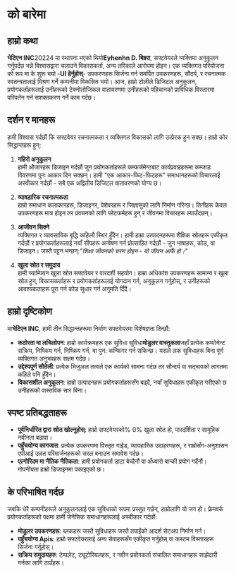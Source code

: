 # को बारेमा

## हाम्रो कथा

**भेटिएन INC**20224 मा स्थापना भएको थियो**Eyhenhn D. बिष्ररा**, सफ्टवेयरले व्यक्तिमा अनुकूलन गर्नुपर्दछ भन्ने विश्वासद्वारा चलाउने विकासकर्ता, अन्य तरिकाले आरोपमा होइन। एक व्यक्तिगत परियोजना को रूप मा के शुरू भयो -**UI हेर्नुहोस्**- उपकरणहरू सिर्जना गर्न समर्पित उपकरणहरू, सौंदर्य, र रचनात्मक स्वतन्त्रतालाई मिश्रण गर्ने कम्पनीमा विकसित भयो। आज, हाम्रो टोलीले डिजिटल अनुकूलन, प्रयोगकर्ताहरूलाई उनीहरूको टेक्नोलोजिकल वातावरणमा उनीहरूको पहिचानको प्राविधिक विस्तारमा परिवर्तन गर्न सशक्तकरण गर्ने काम गर्दछ।

## दर्शन र मानहरू

हामी विश्वास गर्दछौं कि सफ्टवेयर रचनात्मकता र व्यक्तिगत विकासको लागि उत्प्रेरक हुन सक्छ। हाम्रो कोर सिद्धान्तहरू हुन्:

1. **गहिरो अनुकूलन**\
   हामी औजारहरू डिजाइन गर्दछौं जुन प्रयोगकर्ताहरूले कम्फर्जमेन्टबाट कार्यप्रवाहहरूमा कम्जाड विवरणमा पुनः आकार दिन सक्छन्। हामी "एक आकार-फिट-फिटहरू" समाधानहरूको विचारलाई अस्वीकार गर्दछौं - सबै एक अद्वितीय डिजिटल वातावरणको योग्य छ।

2. **व्यावहारिक रचनात्मकता**\
   हाम्रो समाधान कलाकारहरू, डिजाइनर, पेशेवरहरू र जिज्ञासुको लागि निर्माण गरिन्छ। तिनीहरू केवल उपकरणहरू मात्र होइन तर प्रवचनको लागि प्लेटफर्महरू हुन् र जीवनमा विचारहरू ल्याउँदछन्।

3. **आजीवन सिक्ने**\
   व्यक्तिगत र व्यावसायिक बृद्धि कहिल्यै स्थिर हुँदैन। हामी हाम्रा उत्पादनहरूमा शैक्षिक स्रोतहरू एकीकृत गर्दछौं र प्रयोगकर्ताहरूलाई नयाँ सीपहरू अन्वेषण गर्न प्रोत्साहित गर्दछौं - जुन भाषाहरू, कोड, वा डिजाइन। जस्तै पट्टन भन्छन्:*"शिक्षा जीवनको चरण होइन - यो जीवन आफैं हो।"*

4. **खुला स्रोत र समुदाय**\
   हामी च्याम्पियन खुला स्रोत सफ्टवेयर र पारदर्शी सहयोग। हाम्रा अधिकांश उपकरणहरू सामान्य र खुला स्रोत हुन्, विकासकर्ताहरू र प्रयोगकर्ताहरूलाई योगदान गर्न, अनुकूलन गर्नुहोस्, र उनीहरूको आवश्यकताहरू पूरा गर्न कोड सुधार गर्न अनुमति दिँदै।

## हाम्रो दृष्टिकोण

मा**भेटिएन INC**, हामी तीन सिद्धान्तहरूमा निर्माण सफ्टवेयरमा विशेषज्ञता दिन्छौं:

* **कठोरता मा लचिलोपन**: हाम्रो कार्यक्रमहरू एक सुविधा सुविधा**मोडुलर वास्तुकला**जहाँ प्रत्येक कम्पोनेन्ट सक्रिय, निष्क्रिय गर्न, निष्क्रिय गर्न, वा पुन: कन्फिगर गर्न सकिन्छ। यसले लक सुविधाहरू बिना पूर्ण व्यक्तिगत अनुभवहरू सक्षम गर्दछ।
* **उद्देश्यपूर्ण सौतेली**: प्रत्येक भिजुअल तत्वले एक कार्यको सामना गर्दछ तर सौन्दर्य वा सद्भावको लागतमा कहिले पनि हुँदैन।
* **विकासशील अनुकूलन**: हाम्रो उत्पादनहरू प्रयोगकर्ताहरूसँग बढ्दै, नयाँ सुविधाहरू एकीकृत गरीएको छ उनीहरूको वास्तविक सार बिना।

## स्पष्ट प्रतिबद्धताहरू

* **पूर्वनिर्धारित द्वारा स्रोत खोल्नुहोस्**: हाम्रो सफ्टवेयरको% 0% खुला स्रोत हो, पारदर्शिता र सामूहिक नवीनता बढावा।
* **पहुँचयोग्य कागजात**: प्रत्येक उपकरणमा विस्तृत गाईड, व्यावहारिक उदाहरणहरू, र राम्रोसँग-अनुशासन एपीआई उन्नत परिमार्जनहरूको सरल बनाउन समावेश गर्दछ।
* **एल्गोरिदम मा नैतिक नैतिकता**: हामी प्रयोगकर्ता डाटा बेच्दैनौं वा अँध्यारो बान्की प्रयोग गर्दैनौं। गोपनीयता हाम्रो डिजाइनमा पकाइएको छ।

## के परिभाषित गर्दछ

जबकि धेरै कम्पनीहरूले अनुकूलनलाई एक सुविधाको रूपमा प्रस्तुत गर्छन्, हाम्रोलागि यो जग हो। फ्रेमवर्क प्रयोगकर्ताहरूको पक्षमा हामी जेनेसिक समाधानहरूलाई अस्वीकार गर्दछौं:

* **मोडुलर उपकरणहरू**: ब्लकहरू जस्तै सुविधाहरू जस्तै तपाईंको आदर्श सेटअप निर्माण गर्न।
* **पहुँचयोग्य Apis**: हाम्रो सफ्टवेयरलाई अन्य सेवाहरूसँग एकीकृत गर्नुहोस् वा कस्टम विस्तारहरू सिर्जना गर्नुहोस्।
* **सक्रिय समुदायहरु**: टेम्पलेट, ट्यूटोरियलहरू, र नवीन प्रयोगकर्ता संचालित समाधानहरू साझेदारी गर्नका लागि ठाउँहरू।
